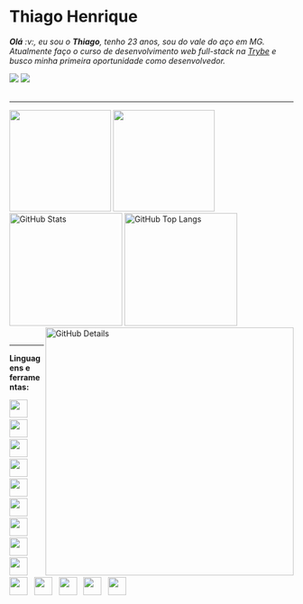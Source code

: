 <h1>Thiago Henrique</h1>

<p>
<i><b>Olá</b> :v:, eu sou o <b>Thiago</b>, tenho 23 anos, sou do vale do aço em MG. </i><i>Atualmente faço o curso de desenvolvimento web full-stack na <a href="https://www.betrybe.com/" target="_blank">Trybe</a> e busco minha primeira oportunidade como desenvolvedor.</i>
</p>

<div>
  <a href="https://www.linkedin.com/in/thiago-henrique-da-silva-souza-634162127/"><img src="https://img.shields.io/badge/-Thiago%20Henrique-1C1917?style=flat-square&logo=Linkedin&logoColor=white&link=https://www.linkedin.com/in/Thiago-schell-Henrique/"/></a>
  <a href="mailto:thiagoedusan5.11@outlook.com"><img src="https://img.shields.io/badge/-thiagoedusan5.11@outlook.com-1C1917?style=flat-square&logo=Gmail&logoColor=white&link=mailto:thiagoedusan5.11@outlook.com"/></a>
</div>

<br>

----

<!-- GITHUB STATUS -->
<div>
  <img height="180em" src="https://github-readme-stats.vercel.app/api?username=ts-dart&show_icons=true&hide=&count_private=true&hide_border=true&show_icons=true&theme=github_dark"/>
  <img height="180em" src="https://github-readme-stats.vercel.app/api/top-langs/?username=ts-dart&layout=compact&langs_count=7&hide_border=true&show_icons=true&theme=github_dark"/>
  <img alt="GitHub Stats" width="200px" src="http://github-profile-summary-cards.vercel.app/api/cards/stats?username=ts-dart&theme=github_dark"/>
  <img alt="GitHub Top Langs" width="200px" src="http://github-profile-summary-cards.vercel.app/api/cards/repos-per-language?username=ts-dart&theme=github_dark"/>
  <img align="right" alt="GitHub Details" width="440px" src="http://github-profile-summary-cards.vercel.app/api/cards/profile-details?username=ts-dart&theme=github_dark"/>
</div>

<br/>

----

<p><b>Linguagens e ferramentas:</b></p>
<code><a href="https://www.gnu.org/software/bash/" target="_blank"><img height="32" src="https://github.com/joaopauloaramuni/joaopauloaramuni/blob/master/img/bash.png?raw=true"/></a></code>
&nbsp; 
<code><a href="https://www.python.org/" target="_blank"><img width="32" height="32" src="https://github.com/joaopauloaramuni/joaopauloaramuni/blob/master/img/python.png?raw=true"/></a></code>
&nbsp;
<code><a href="https://www.w3schools.com/html/" target="_blank"><img width="32" height="32" src="https://github.com/joaopauloaramuni/joaopauloaramuni/blob/master/img/html.svg"/></a></code>
&nbsp; 
<code><a href="https://www.w3schools.com/css/" target="_blank"><img width="32" height="32" src="https://github.com/joaopauloaramuni/joaopauloaramuni/blob/master/img/css.svg"/></a></code>
&nbsp; 
<code><a href="https://www.w3schools.com/js/" target="_blank"><img width="32" height="32" src="https://github.com/joaopauloaramuni/joaopauloaramuni/blob/master/img/js.png"/></a></code>
&nbsp; 
<code><a href="https://www.typescriptlang.org/" target="_blank"><img width="32" height="32" src="https://cdn.pixabay.com/photo/2022/10/16/00/31/00-31-27-846_960_720.png"/></a></code>
&nbsp; 
<code><a href="https://pt-br.reactjs.org/" target="_blank"><img width="32" height="32" src="https://github.com/joaopauloaramuni/joaopauloaramuni/blob/master/img/react.png"/></a></code>
&nbsp; 
<code><a href="https://www.mysql.com/" target="_blank"><img width="32" height="32" src="https://github.com/joaopauloaramuni/joaopauloaramuni/blob/master/img/mysql.png"/></a></code>
&nbsp; 
<code><a href="https://www.mongodb.com/pt-br" target="_blank"><img width="32" height="32" src="https://github.com/joaopauloaramuni/joaopauloaramuni/blob/master/img/mongodb.png"/></a></code>
&nbsp; 
<code><a href="https://nodejs.org/en/" target="_blank"><img width="32" height="32" src="https://github.com/joaopauloaramuni/joaopauloaramuni/blob/master/img/nodejs.png"/></a></code>
&nbsp; 
<code><a href="https://www.docker.com/" target="_blank"><img width="32" height="32" src="https://github.com/joaopauloaramuni/joaopauloaramuni/blob/master/img/docker.png"/></a></code>
&nbsp; 
<code><a href="https://www.heroku.com/" target="_blank"><img width="32" height="32" src="https://github.com/joaopauloaramuni/joaopauloaramuni/blob/master/img/heroku.png"/></a></code>
&nbsp; 
<code><a href="https://www.postman.com/" target="_blank"><img width="32" height="32" src="https://github.com/joaopauloaramuni/joaopauloaramuni/blob/master/img/postman.png"/></a></code>
&nbsp; 
<code><a href="https://code.visualstudio.com/" target="_blank"><img width="32" height="32" src="https://github.com/joaopauloaramuni/joaopauloaramuni/blob/master/img/vs.png"/></a></code>
